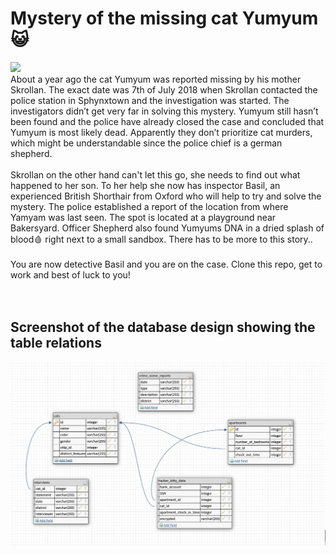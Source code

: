 # Mystery of the missing cat Yumyum 😺
<img src="https://media.giphy.com/media/9V3InPgre6BLs939qG/giphy.gif" width="50%">
<br>
About a year ago the cat Yumyum was reported missing by his mother Skrollan. The exact date was 7th of July 2018 when Skrollan contacted the police station in Sphynxtown and the investigation was started. The investigators didn’t get very far in solving this mystery. Yumyum still hasn’t been found and the police have already closed the case and concluded that Yumyum is most likely dead. Apparently they don’t prioritize cat murders, which might be understandable since the police chief is a german shepherd.
<br><br>
Skrollan on the other hand can't let this go, she needs to find out what happened to her son. To her help she now has inspector Basil, an experienced British Shorthair from Oxford who will help to try and solve the mystery.
The police established a report of the location from where Yamyam was last seen. The spot is located at a playground near Bakersyard. Officer Shepherd also found Yumyums DNA in a dried splash of blood🩸 right next to a small sandbox. There has to be more to this story..
<br><br>
You are now detective Basil and you are on the case.
Clone this repo, get to work and best of luck to you! 
<br>
<br>
<br>

## Screenshot of the database design showing the table relations

![Database Designer](databasedesign.png)
